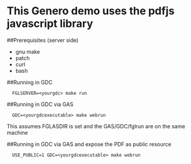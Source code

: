 # This Genero demo uses the pdfjs javascript library

##Prerequisites (server side)
  * gnu make 
  * patch
  * curl
  * bash

##Running in GDC
```
  FGLSERVER=<yourgdc> make run
```

##Running in GDC via GAS
```
  GDC=<yourgdcexecutable> make webrun
```
This assumes FGLASDIR is set and the GAS/GDC/fglrun are on the same machine

##Running in GDC via GAS and expose the PDF as public resource
```
  USE_PUBLIC=1 GDC=<yourgdcexecutable> make webrun
```
